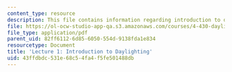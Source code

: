 ```yaml
---
content_type: resource
description: This file contains information regarding introduction to daylighting.
file: https://ol-ocw-studio-app-qa.s3.amazonaws.com/courses/4-430-daylighting-spring-2012/43ffdbdc531e68c54fa4f5fe501488db_MIT4_430S12_lec01.pdf
file_type: application/pdf
parent_uid: 82ff6112-6d85-6050-554d-9138fda1e834
resourcetype: Document
title: 'Lecture 1: Introduction to Daylighting'
uid: 43ffdbdc-531e-68c5-4fa4-f5fe501488db
---
```

